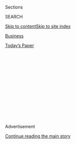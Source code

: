 <div id="app">

<div>

<div>

<div>

<div class="NYTAppHideMasthead css-1q2w90k e1suatyy0">

<div class="section css-ui9rw0 e1suatyy2">

<div class="css-eph4ug er09x8g0">

<div class="css-6n7j50">

</div>

<span class="css-1dv1kvn">Sections</span>

<div class="css-10488qs">

<span class="css-1dv1kvn">SEARCH</span>

</div>

[Skip to content](#site-content)[Skip to site
index](#site-index)

</div>

<div id="masthead-section-label" class="css-1wr3we4 eaxe0e00">

[Business](https://www.nytimes3xbfgragh.onion/section/business)

</div>

<div class="css-10698na e1huz5gh0">

</div>

</div>

<div id="masthead-bar-one" class="section hasLinks css-15hmgas e1csuq9d3">

<div class="css-uqyvli e1csuq9d0">

</div>

<div class="css-1uqjmks e1csuq9d1">

</div>

<div class="css-9e9ivx">

[](https://myaccount.nytimes3xbfgragh.onion/auth/login?response_type=cookie&client_id=vi)

</div>

<div class="css-1bvtpon e1csuq9d2">

[Today’s
Paper](https://www.nytimes3xbfgragh.onion/section/todayspaper)

</div>

</div>

</div>

</div>

<div data-aria-hidden="false">

<div id="site-content" data-role="main">

<div>

<div class="css-1aor85t" style="opacity:0.000000001;z-index:-1;visibility:hidden">

<div class="css-1hqnpie">

<div class="css-epjblv">

<span class="css-17xtcya">[Business](/section/business)</span><span class="css-x15j1o">|</span><span class="css-fwqvlz">Hunger
is a growing scourge in the
pandemic.</span>

</div>

<div class="css-k008qs">

<div class="css-1iwv8en">

<span class="css-18z7m18"></span>

<div>

</div>

</div>

<span class="css-1n6z4y">https://nyti.ms/3htXJck</span>

<div class="css-1705lsu">

<div class="css-4xjgmj">

<div class="css-4skfbu" data-role="toolbar" data-aria-label="Social Media Share buttons, Save button, and Comments Panel with current comment count" data-testid="share-tools">

  - 
  - 
  - 
  - 
    
    <div class="css-6n7j50">
    
    </div>

  - 

</div>

</div>

</div>

</div>

</div>

</div>

<div class="css-13pd83m">

</div>

<div id="top-wrapper" class="css-1sy8kpn">

<div id="top-slug" class="css-l9onyx">

Advertisement

</div>

[Continue reading the main
story](#after-top)

<div class="ad top-wrapper" style="text-align:center;height:100%;display:block;min-height:250px">

<div id="top" class="place-ad" data-position="top" data-size-key="top">

</div>

</div>

<div id="after-top">

</div>

</div>

<div>

<div id="sponsor-wrapper" class="css-1hyfx7x">

<div id="sponsor-slug" class="css-19vbshk">

Supported by

</div>

[Continue reading the main
story](#after-sponsor)

<div id="sponsor" class="ad sponsor-wrapper" style="text-align:center;height:100%;display:block">

</div>

<div id="after-sponsor">

</div>

</div>

<div class="css-186x18t">

</div>

<div class="css-1vkm6nb ehdk2mb0">

# Hunger is a growing scourge in the pandemic.

</div>

<div class="css-79elbk" data-testid="photoviewer-wrapper">

<div class="css-z3e15g" data-testid="photoviewer-wrapper-hidden">

</div>

<div class="css-1a48zt4 ehw59r15" data-testid="photoviewer-children">

![<span class="css-16f3y1r e13ogyst0" data-aria-hidden="true">The
children’s hospital in Kabul. Worldwide, the number of children younger
than 5 caught in a state of so-called wasting is expected to grow by
nearly seven million this year, or 14
percent.</span><span class="css-cnj6d5 e1z0qqy90" itemprop="copyrightHolder"><span class="css-1ly73wi e1tej78p0">Credit...</span><span><span>Jim
Huylebroek for The New York
Times</span></span></span>](https://static01.graylady3jvrrxbe.onion/images/2020/09/11/business/11hunger-10/merlin_176526984_ca867ccb-11fc-4fbe-9afb-6d4d97050676-articleLarge.jpg?quality=75&auto=webp&disable=upscale)

</div>

</div>

<div class="css-18e8msd">

<div class="css-otjvjh epjyd6m0">

<div class="css-nmf14i ey68jwv0" data-aria-hidden="true">

[![Peter S.
Goodman](https://static01.graylady3jvrrxbe.onion/images/2018/02/16/multimedia/author-peter-s-goodman/author-peter-s-goodman-thumbLarge-v2.png
"Peter S. Goodman")](https://www.nytimes3xbfgragh.onion/by/peter-s-goodman)[![Abdi
Latif
Dahir](https://static01.graylady3jvrrxbe.onion/images/2020/08/14/reader-center/author-abdi-latif-dahir/author-abdi-latif-dahir-thumbLarge.png
"Abdi Latif Dahir")](https://www.nytimes3xbfgragh.onion/by/abdi-latif-dahir)[![Karan
Deep
Singh](https://static01.graylady3jvrrxbe.onion/images/2019/12/02/reader-center/author-karan-deep-singh/author-karan-deep-singh-thumbLarge.png
"Karan Deep Singh")](https://www.nytimes3xbfgragh.onion/by/karan-deep-singh)

</div>

<div class="css-1baulvz">

By [<span class="css-1baulvz" itemprop="name">Peter S.
Goodman</span>](https://www.nytimes3xbfgragh.onion/by/peter-s-goodman),
[<span class="css-1baulvz" itemprop="name">Abdi Latif
Dahir</span>](https://www.nytimes3xbfgragh.onion/by/abdi-latif-dahir)
and [<span class="css-1baulvz last-byline" itemprop="name">Karan Deep
Singh</span>](https://www.nytimes3xbfgragh.onion/by/karan-deep-singh)

</div>

</div>

  - Sept. 11,
    2020

  - 
    
    <div class="css-4xjgmj">
    
    <div class="css-d8bdto" data-role="toolbar" data-aria-label="Social Media Share buttons, Save button, and Comments Panel with current comment count" data-testid="share-tools">
    
      - 
      - 
      - 
      - 
        
        <div class="css-6n7j50">
        
        </div>
    
      - 
    
    </div>
    
    </div>

</div>

</div>

<div class="section meteredContent css-1r7ky0e" name="articleBody" itemprop="articleBody">

<div class="css-1fanzo5 StoryBodyCompanionColumn">

<div class="css-53u6y8">

As the global economy absorbs the most punishing reversal of fortunes
since the Great Depression, [hunger is on the
rise](https://www.nytimes3xbfgragh.onion/2020/09/11/business/covid-hunger-food-insecurity.html).

Those confronting potentially life-threatening levels of so-called food
insecurity in the developing world are expected to nearly double this
year to 265 million, according to the [United Nations World Food
Program](https://www.wfp.org/news/covid-19-will-double-number-people-facing-food-crises-unless-swift-action-taken).

Worldwide, the number of children younger than 5 caught in a state of
so-called wasting — their weight so far below normal that they face an
elevated risk of death, along with long-term health and developmental
problems — is likely to grow by nearly seven million this year, or 14
percent, according to a recent paper published in [The
Lancet](https://www.thelancet.com/journals/lancet/article/PIIS0140-6736\(20\)31647-0/fulltext),
a medical journal.

The largest numbers of vulnerable communities are concentrated in South
Asia and Africa, especially in countries that are already confronting
trouble, from military conflict and extreme poverty to climate-related
afflictions like drought, flooding and soil erosion.

</div>

</div>

<div class="css-1fanzo5 StoryBodyCompanionColumn">

<div class="css-53u6y8">

The unfolding tragedy falls short of a famine, which is typically set
off by a combination of war and environmental disaster. Food remains
widely available in most of the world, though prices have climbed in
many countries.

Rather, with the [world economy expected to
contract](https://www.imf.org/en/Publications/WEO/Issues/2020/06/24/WEOUpdateJune2020)
nearly 5 percent this year, households are cutting back sharply on
spending. Among those who went into the pandemic in extreme poverty,
hundreds of millions of people are suffering an intensifying crisis over
how to secure their basic dietary needs.

The pandemic has reinforced basic economic inequalities, none more
defining than access to food.

“I’m increasingly concerned about the socioeconomic impacts of the
pandemic on the nutrition situation of children,” said Victor Aguayo,
chief of nutrition programs at UNICEF in New York. “It’s a perfect storm
to see an increase in malnutrition rates if appropriate measures and
programs are not put in place.”

</div>

</div>

<div>

</div>

</div>

<div>

</div>

<div>

</div>

<div>

</div>

<div>

<div id="bottom-wrapper" class="css-1ede5it">

<div id="bottom-slug" class="css-l9onyx">

Advertisement

</div>

[Continue reading the main
story](#after-bottom)

<div id="bottom" class="ad bottom-wrapper" style="text-align:center;height:100%;display:block;min-height:90px">

</div>

<div id="after-bottom">

</div>

</div>

</div>

</div>

</div>

## Site Index

<div>

</div>

## Site Information Navigation

  - [© <span>2020</span> <span>The New York Times
    Company</span>](https://help.nytimes3xbfgragh.onion/hc/en-us/articles/115014792127-Copyright-notice)

<!-- end list -->

  - [NYTCo](https://www.nytco.com/)
  - [Contact
    Us](https://help.nytimes3xbfgragh.onion/hc/en-us/articles/115015385887-Contact-Us)
  - [Work with us](https://www.nytco.com/careers/)
  - [Advertise](https://nytmediakit.com/)
  - [T Brand Studio](http://www.tbrandstudio.com/)
  - [Your Ad
    Choices](https://www.nytimes3xbfgragh.onion/privacy/cookie-policy#how-do-i-manage-trackers)
  - [Privacy](https://www.nytimes3xbfgragh.onion/privacy)
  - [Terms of
    Service](https://help.nytimes3xbfgragh.onion/hc/en-us/articles/115014893428-Terms-of-service)
  - [Terms of
    Sale](https://help.nytimes3xbfgragh.onion/hc/en-us/articles/115014893968-Terms-of-sale)
  - [Site
    Map](https://spiderbites.nytimes3xbfgragh.onion)
  - [Help](https://help.nytimes3xbfgragh.onion/hc/en-us)
  - [Subscriptions](https://www.nytimes3xbfgragh.onion/subscription?campaignId=37WXW)

</div>

</div>

</div>

</div>
